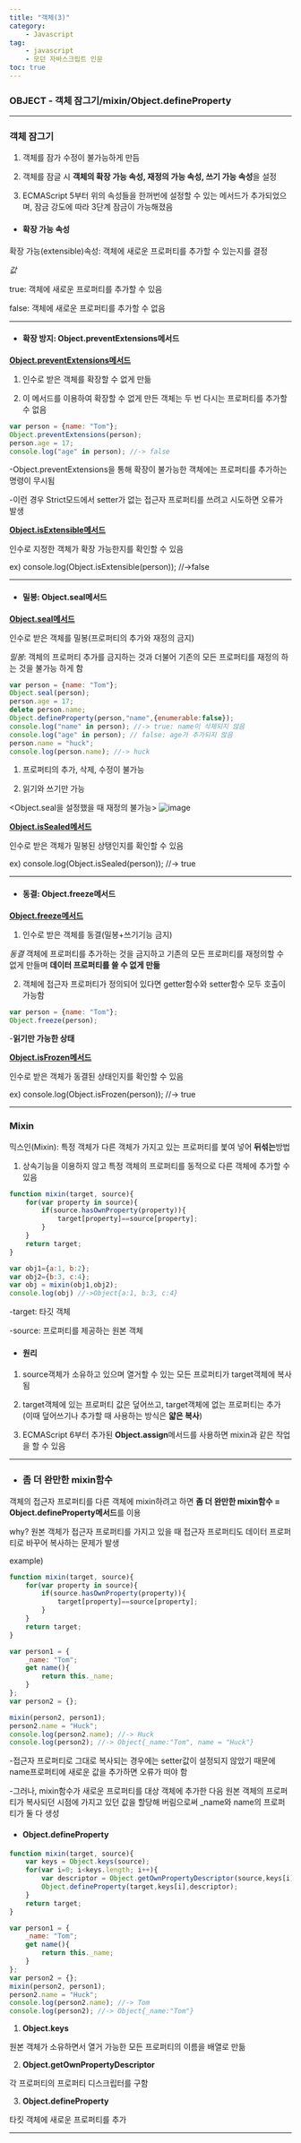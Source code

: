 ```yaml
---
title: "객체(3)"
category:
    - Javascript
tag:
    - javascript
    - 모던 자바스크립트 인문
toc: true
---
```


### OBJECT - 객체 잠그기/mixin/Object.defineProperty

---

### 객체 잠그기

1. 객체를 잠가 수정이 불가능하게 만듬


2. 객체를 잠글 시 **객체의 확장 가능 속성, 재정의 가능 속성, 쓰기 가능 속성**을 설정


3. ECMAScript 5부터 위의 속성들을 한꺼번에 설정할 수 있는 메서드가 추가되었으며, 잠금 강도에 따라 3단계 잠금이 가능해졌음


* #### 확장 가능 속성

확장 가능(extensible)속성: 객체에 새로운 프로퍼티를 추가할 수 있는지를 결정 

_값_

true: 객체에 새로운 프로퍼티를 추가할 수 있음

false: 객체에 새로운 프로퍼티를 추가할 수 없음

---

* #### 확장 방지: Object.preventExtensions메서드

<u>**Object.preventExtensions메서드**</u>

1. 인수로 받은 객체를 확장할 수 없게 만듦

2. 이 메서드를 이용하여 확장할 수 없게 만든 객체는 두 번 다시는 프로퍼티를 추가할 수 없음

```javascript
var person = {name: "Tom"};
Object.preventExtensions(person);
person.age = 17;
console.log("age" in person); //-> false
```

-Object.preventExtensions을 통해 확장이 불가능한 객체에는 프로퍼티를 추가하는 명령이 무시됨

-이런 경우 Strict모드에서 setter가 없는 접근자 프로퍼티를 쓰려고 시도하면 오류가 발생


<u>**Object.isExtensible메서드**</u>

인수로 지정한 객체가 확장 가능한지를 확인할 수 있음 

ex) console.log(Object.isExtensible(person)); //->false

---

* #### 밀봉: Object.seal메서드

<u>**Object.seal메서드**</u>

인수로 받은 객체를 밀봉(프로퍼티의 추가와 재정의 금지)
    

_밀봉_: 객체의 프로퍼티 추가를 금지하는 것과 더불어 기존의 모든 프로퍼티를 재정의 하는 것을 불가능 하게 함

```javascript
var person = {name: "Tom"};
Object.seal(person);
person.age = 17;
delete person.name;
Object.defineProperty(person,"name",{enumerable:false});
console.log("name" in person); //-> true: name이 삭제되지 않음
console.log("age" in person); // false: age가 추가되지 않음
person.name = "huck";
console.log(person.name); //-> huck
```

1. 프로퍼티의 추가, 삭제, 수정이 불가능

2. 읽기와 쓰기만 가능 


<Object.seal을 설정했을 때 재정의 불가능>
![image](https://user-images.githubusercontent.com/83913407/129450175-a9350d27-fcdc-4659-a106-1e4ef3402d60.png)


<u>**Object.isSealed메서드**</u>

인수로 받은 객체가 밀봉된 상탱인지를 확인할 수 있음

ex) console.log(Object.isSealed(person)); //-> true

---

* #### 동결: Object.freeze메서드


<u>**Object.freeze메서드**</u>

1. 인수로 받은 객체를 동결(밀봉+쓰기기능 금지)


_동결_ 객체에 프로퍼티를 추가하는 것을 금지하고 기존의 모든 프로퍼티를 재정의할 수 없게 만들며 **데이터 프로퍼티를 쓸 수 없게 만듦**


2. 객체에 접근자 프로퍼티가 정의되어 있다면 getter함수와 setter함수 모두 호출이 가능함 


```javascript
var person = {name: "Tom"};
Object.freeze(person);
```

-**읽기만 가능한 상태**


<u>**Object.isFrozen메서드**</u>

인수로 받은 객체가 동결된 상태인지를 확인할 수 있음 

ex) console.log(Object.isFrozen(person)); //-> true


---

### Mixin

믹스인(Mixin): 특정 객체가 다른 객체가 가지고 있는 프로퍼티를 붗여 넣어 **뒤섞는**방법


1. 상속기능을 이용하지 않고 특정 객체의 프로퍼티를 동적으로 다른 객체에 추가할 수 있음

```javascript
function mixin(target, source){
    for(var property in source){
        if(source.hasOwnProperty(property)){
            target[property]==source[property];
        }
    }
    return target;
}

var obj1={a:1, b:2};
var obj2={b:3, c:4};
var obj = mixin(obj1,obj2);
console.log(obj) //->Object{a:1, b:3, c:4}
```

-target: 타깃 객체

-source: 프로퍼티를 제공하는 원본 객체

* #### 원리

1. source객체가 소유하고 있으며 열거할 수 있는 모든 프로퍼티가 target객체에 복사됨 

2. target객체에 있는 프로퍼티 값은 덮어쓰고, target객체에 없는 프로퍼티는 추가 (이때 덮어쓰기나 추가할 때 사용하는 방식은 **얇은 복사**)

3. ECMAScript 6부터 추가된 **Object.assign**메서드를 사용하면 mixin과 같은 작업을 할 수 있음 

---

* ### 좀 더 완만한 mixin함수


객체의 접근자 프로퍼티를 다른 객체에 mixin하려고 하면 **좀 더 완만한 mixin함수 = Object.defineProperty메서드**를 이용


why? 원본 객체가 접근자 프로퍼티를 가지고 있을 때 접근자 프로퍼티도 데이터 프로퍼티로 바꾸어 복사하는 문제가 발생 

example)

```javascript
function mixin(target, source){
    for(var property in source){
        if(source.hasOwnProperty(property)){
            target[property]==source[property];
        }
    }
    return target;
}

var person1 = {
    _name: "Tom";
    get name(){
        return this._name;
    }
};
var person2 = {};

mixin(person2, person1);
person2.name = "Huck";
console.log(person2.name); //-> Huck
console.log(person2); //-> Object{_name:"Tom", name = "Huck"}
```

-접근자 프로퍼티로 그대로 복사되는 경우에는 setter값이 설정되지 않았기 때문에 name프로퍼티에 새로운 값을 추가하면 오류가 떠야 함 


-그러나, mixin함수가 새로운 프로퍼티를 대상 객체에 추가한 다음 원본 객체의 프로퍼티가 복사되던 시점에 가지고 있던 값을 할당해 버림으로써 _name와 name의 프로퍼티가 둘 다 생성 


* #### Object.defineProperty

```javascript
function mixin(target, source){
    var keys = Object.keys(source);
    for(var i=0; i<keys.length; i++){
        var descriptor = Object.getOwnPropertyDescriptor(source,keys[i]);
        Object.defineProperty(target,keys[i],descriptor);
    }
    return target;
}

var person1 = {
    _name: "Tom";
    get name(){
        return this._name;
    }
};
var person2 = {};
mixin(person2, person1);
person2.name = "Huck";
console.log(person2.name); //-> Tom
console.log(person2); //-> Object{_name:"Tom"}
```

1. **Object.keys**

원본 객체가 소유하면서 열거 가능한 모든 프로퍼티의 이름을 배열로 만듦


2. **Object.getOwnPropertyDescriptor**

각 프로퍼티의 프로퍼티 디스크립터를 구함


3. **Object.defineProperty**

타킷 객체에 새로운 프로퍼티를 추가 

---

